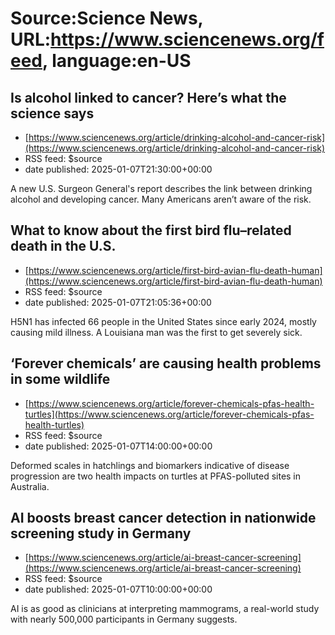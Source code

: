 # Source:Science News, URL:https://www.sciencenews.org/feed, language:en-US

## Is alcohol linked to cancer? Here’s what the science says
 - [https://www.sciencenews.org/article/drinking-alcohol-and-cancer-risk](https://www.sciencenews.org/article/drinking-alcohol-and-cancer-risk)
 - RSS feed: $source
 - date published: 2025-01-07T21:30:00+00:00

A new U.S. Surgeon General's report describes the link between drinking alcohol and developing cancer. Many Americans aren’t aware of the risk.

## What to know about the first bird flu–related death in the U.S.
 - [https://www.sciencenews.org/article/first-bird-avian-flu-death-human](https://www.sciencenews.org/article/first-bird-avian-flu-death-human)
 - RSS feed: $source
 - date published: 2025-01-07T21:05:36+00:00

H5N1 has infected 66 people in the United States since early 2024, mostly causing mild illness. A Louisiana man was the first to get severely sick.

## ‘Forever chemicals’ are causing health problems in some wildlife
 - [https://www.sciencenews.org/article/forever-chemicals-pfas-health-turtles](https://www.sciencenews.org/article/forever-chemicals-pfas-health-turtles)
 - RSS feed: $source
 - date published: 2025-01-07T14:00:00+00:00

Deformed scales in hatchlings and biomarkers indicative of disease progression are two health impacts on turtles at PFAS-polluted sites in Australia.

## AI boosts breast cancer detection in nationwide screening study in Germany
 - [https://www.sciencenews.org/article/ai-breast-cancer-screening](https://www.sciencenews.org/article/ai-breast-cancer-screening)
 - RSS feed: $source
 - date published: 2025-01-07T10:00:00+00:00

AI is as good as clinicians at interpreting mammograms, a real-world study with nearly 500,000 participants in Germany suggests.

